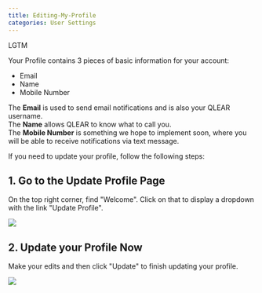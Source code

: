 ```yaml
---
title: Editing-My-Profile
categories: User Settings
---
```

LGTM

Your Profile contains 3 pieces of basic information for your account:

- Email
- Name
- Mobile Number

The **Email** is used to send email notifications and is also your QLEAR username.  
The **Name** allows QLEAR to know what to call you.  
The **Mobile Number** is something we hope to implement soon, where you will be able to receive notifications via text message.

If you need to update your profile, follow the following steps:  

## 1. Go to the Update Profile Page  

On the top right corner, find "Welcome". Click on that to display a dropdown with the link "Update Profile".

![](https://cloud.githubusercontent.com/assets/26155270/23738706/99440c08-04d5-11e7-8654-abd3f980d4b1.png)

## 2. Update your Profile Now

Make your edits and then click "Update" to finish updating your profile.

![](https://cloud.githubusercontent.com/assets/26155270/23738910/ab8f54ac-04d6-11e7-8fb7-35f34e436ea7.png)
